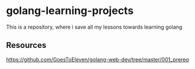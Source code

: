 # golang-learning-projects
This is a repository, where i save all my lessons towards learning golang

## Resources

https://github.com/GoesToEleven/golang-web-dev/tree/master/001_prereq